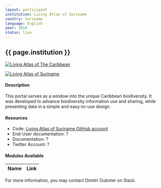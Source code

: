 ```yaml
---
layout: participant
institution: Living Atlas of Suriname
country: Suriname
language: English
year: 2018
status: live
---
```


## {{ page.institution }}

[![Living Atlas of The Caribbean](/assets/img/participants/living-atlas-caribbean.png)](http://lac.uvs.edu/)

[![Living Atlas of Suriname](/assets/img/participants/living-atlas-suriname.png)](http://lac.uvs.edu/index.php/sr/)

#### Description 
This portal serves as a window into the unique Caribbean biodiversity. It was developed to advance biodiversity information use and sharing, while presenting data in a simple and easy-to-use design.

#### Resources

- Code: [Living Atlas of Suriname GitHub account]()
- End-User documentation: ?
- Documentation: ?
- Twitter Account: ?

#### Modules Available 

| Name              | Link                                                                       | 
| ------------------|----------------------------------------------------------------------------|



For more information, you may contact Dimitri Ouboter on Slack.
